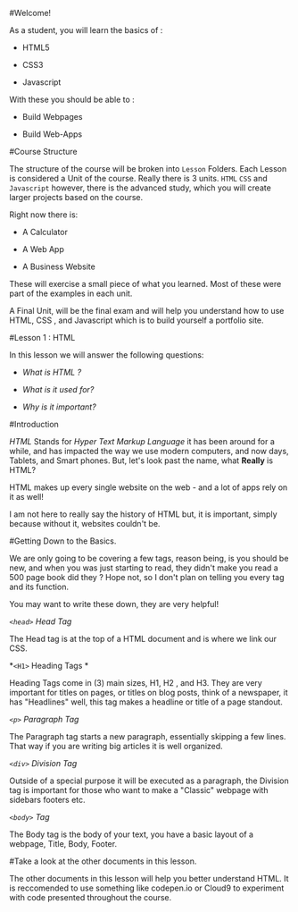 #Welcome!

As a student, you will learn the basics of :

 - HTML5 
 
 - CSS3
 
 - Javascript
 
 With these you should be able to :
 
  - Build Webpages
  
  - Build Web-Apps 
  
#Course Structure

The structure of the course will be broken into `Lesson` Folders. Each Lesson is considered a Unit of the course. Really there 
is 3 units. `HTML` `CSS` and `Javascript` however, there is the advanced study, which you will create larger projects based on the course. 

Right now there is:

- A Calculator 

- A Web App

- A Business Website

These will exercise a small piece of what you learned. Most of these were part of the examples in each unit. 

A Final Unit, will be the final exam and will help you understand how to use HTML, CSS , and Javascript which is to build yourself a portfolio site.  



#Lesson 1 : HTML 

In this lesson we will answer the following questions:

 - *What is HTML ?* 
 
- *What is it used for?*

- *Why is it important?*

#Introduction

*HTML* Stands for *Hyper Text Markup Language* it has been around for a while, and has impacted the way we use modern computers, and now days, Tablets, and Smart phones. But, let's look past the name, what **Really** is HTML?

HTML makes up every single website on the web - and a lot of apps rely on it as well! 

I am not here to really say the history of HTML but, it is important, simply because without it, websites couldn't be. 

#Getting Down to the Basics. 

We are only going to be covering a few tags, reason being, is you should be new, and when you was just starting to read, they didn't make you read a 500 page book did they ? Hope not, so I don't plan on telling you every tag and its function. 

You may want to write these down, they are very helpful!

*`<head>` Head Tag*

The Head tag is at the top of a HTML document and is where we link our CSS. 

*`<H1>` Heading Tags *

Heading Tags come in (3) main sizes, H1, H2 , and H3. They are very important for titles on pages, or titles on blog posts, think of a newspaper, it has "Headlines" well, this tag makes a headline or title of a page standout. 

*`<p>` Paragraph Tag*

The Paragraph tag starts a new paragraph, essentially skipping a few lines. That way if you are writing big articles it is well organized. 

*`<div>` Division Tag*

Outside of a special purpose it will be executed as a paragraph, the Division tag is important for those who want to make a "Classic" webpage with sidebars footers etc. 

*`<body>` Tag*

The Body tag is the body of your text, you have a basic layout of a webpage, Title, Body, Footer. 

#Take a look at the other documents in this lesson. 

The other documents in this lesson will help you better understand HTML. It is reccomended to use something like codepen.io or Cloud9 to experiment with code presented throughout the course. 

